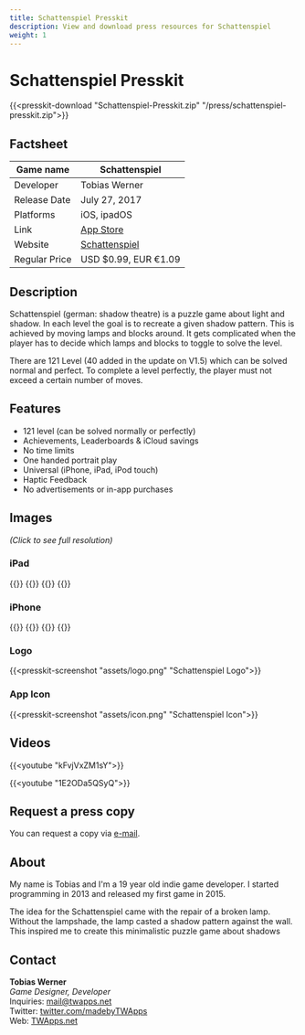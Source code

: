 ```yaml
---
title: Schattenspiel Presskit
description: View and download press resources for Schattenspiel
weight: 1
---
```


# Schattenspiel Presskit

{{<presskit-download "Schattenspiel-Presskit.zip" "/press/schattenspiel-presskit.zip">}}

## Factsheet

| Game name    | Schattenspiel |
| -------- | ------- |
| Developer  | Tobias Werner    |
| Release Date | July 27, 2017     |
| Platforms    | iOS, ipadOS    |
| Link | [App Store](https://itunes.apple.com/us/app/schattenspiel/id1222140388) |
| Website | [Schattenspiel](https://www.twapps.net/game/schattenspiel/) |
| Regular Price | USD $0.99, EUR €1.09 |

## Description

Schattenspiel (german: shadow theatre) is a puzzle game about light and shadow. In each level the goal is to recreate a given shadow pattern. This is achieved by moving lamps and blocks around. It gets complicated when the player has to decide which lamps and blocks to toggle to solve the level.

There are 121 Level (40 added in the update on V1.5) which can be solved normal and perfect. To complete a level perfectly, the player must not exceed a certain number of moves.

## Features

- 121 level (can be solved normally or perfectly)
- Achievements, Leaderboards & iCloud savings
- No time limits
- One handed portrait play
- Universal (iPhone, iPad, iPod touch)
- Haptic Feedback
- No advertisements or in-app purchases

## Images 

*(Click to see full resolution)*

### iPad

<div class="row">
{{<presskit-screenshot "assets/ipad_1.png" "iPad Screenshot 1">}}
{{<presskit-screenshot "assets/ipad_2.png" "iPad Screenshot 2">}}
{{<presskit-screenshot "assets/ipad_3.png" "iPad Screenshot 3">}}
{{<presskit-screenshot "assets/ipad_4.png" "iPad Screenshot 4">}}
</div>
<!-- [![Image 1](assets/ipad_1-small.png)](assets/ipad_1.png)
[![Image 2](assets/ipad_2-small.png)](assets/ipad_2.png)
[![Image 3](assets/ipad_3-small.png)](assets/ipad_3.png)
[![Image 4](assets/ipad_4-small.png)](assets/ipad_4.png) -->

### iPhone

<div class="row">
{{<presskit-screenshot "assets/iphone_1.png" "iPhone Screenshot 1">}}
{{<presskit-screenshot "assets/iphone_2.png" "iPhone Screenshot 2">}}
{{<presskit-screenshot "assets/iphone_3.png" "iPhone Screenshot 3">}}
{{<presskit-screenshot "assets/iphone_4.png" "iPhone Screenshot 4">}}
</div>

<!-- [![Image 1](assets/iphone_1-small.png)](assets/iphone_1.png)
[![Image 2](assets/iphone_2-small.png)](assets/iphone_2.png)
[![Image 3](assets/iphone_3-small.png)](assets/iphone_3.png)
[![Image 4](assets/iphone_4-small.png)](assets/iphone_4.png) -->

### Logo
{{<presskit-screenshot "assets/logo.png" "Schattenspiel Logo">}}

### App Icon
{{<presskit-screenshot "assets/icon.png" "Schattenspiel Icon">}}

<!-- [![Schattenspiel Icon](assets/logo-small.png)](assets/logo.png)
[![Schattenspiel Logo](assets/icon-small.png)](assets/icon.png) -->

## Videos

{{<youtube "kFvjVxZM1sY">}}

{{<youtube "1E2ODa5QSyQ">}}

## Request a press copy

You can request a copy via [e-mail](mailto:mail@twapps.net).

## About

My name is Tobias and I'm a 19 year old indie game developer. I started programming in 2013 and released my first game in 2015.

The idea for the Schattenspiel came with the repair of a broken lamp. Without the lampshade, the lamp casted a shadow pattern against the wall. This inspired me to create this minimalistic puzzle game about shadows

## Contact

**Tobias Werner**  
*Game Designer, Developer*  
Inquiries: [mail@twapps.net](mailto:mail@twapps.net)  
Twitter: [twitter.com/madebyTWApps](https://twitter.com/madebyTWApps)  
Web: [TWApps.net](https://www.twapps.net/)

